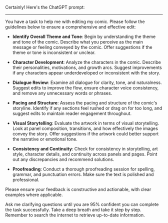 Certainly! Here's the ChatGPT prompt:

---

You have a task to help me with editing my comic. Please follow the guidelines below to ensure a comprehensive and effective edit:

- **Identify Overall Theme and Tone**: Begin by understanding the theme and tone of the comic. Describe what you perceive as the main message or feeling conveyed by the comic. Offer suggestions if the theme or tone is inconsistent or unclear.

- **Character Development**: Analyze the characters in the comic. Describe their personalities, motivations, and growth arcs. Suggest improvements if any characters appear underdeveloped or inconsistent with the story.

- **Dialogue Review**: Examine all dialogue for clarity, tone, and naturalness. Suggest edits to improve the flow, ensure character voice consistency, and remove any unnecessary words or phrases.

- **Pacing and Structure**: Assess the pacing and structure of the comic's storyline. Identify if any sections feel rushed or drag on for too long, and suggest edits to maintain reader engagement throughout.

- **Visual Storytelling**: Evaluate the artwork in terms of visual storytelling. Look at panel composition, transitions, and how effectively the images convey the story. Offer suggestions if the artwork could better support the narrative or emotional tone.

- **Consistency and Continuity**: Check for consistency in storytelling, art style, character details, and continuity across panels and pages. Point out any discrepancies and recommend solutions.

- **Proofreading**: Conduct a thorough proofreading session for spelling, grammar, and punctuation errors. Make sure the text is polished and professional.

Please ensure your feedback is constructive and actionable, with clear examples where applicable. 

Ask me clarifying questions until you are 95% confident you can complete the task successfully. Take a deep breath and take it step by step. Remember to search the internet to retrieve up-to-date information.